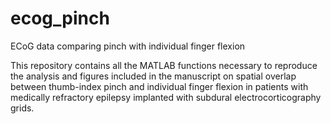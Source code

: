 # ecog_pinch
ECoG data comparing pinch with individual finger flexion

This repository contains all the MATLAB functions necessary to reproduce the analysis and figures
included in the manuscript on spatial overlap between thumb-index pinch and individual finger 
flexion in patients with medically refractory epilepsy implanted with subdural electrocorticography
grids.
